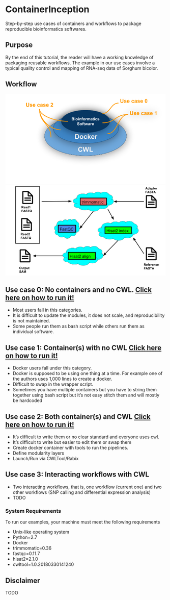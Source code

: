 # ContainerInception
Step-by-step use cases of containers and workflows to package reproducible bioinformatics softwares.

## Purpose
By the end of this tutorial, the reader will have a working knowledge of packaging reusable workflows. The example in our use cases involve a typical quality control and mapping of RNA-seq data of Sorghum bicolor. 

## Workflow
![alt text](generate_flowchart/flowChartImages/stackedPlatesChart.png)
![alt text](generate_flowchart/flowChartImages/MainFlowChart.png)

## Use case 0: No containers and no CWL. [Click here on how to run it!](use\_case\_0/README.md)
- Most users fall in this categories. 
- It is difficult to update the modules, it does not scale, and reproducibility is not maintained. 
- Some people run them as bash script while others run them as individual software.

## Use case 1: Container(s) with no CWL [Click here on how to run it!](use\_case\_1/README.md)
- Docker users fall under this category.
- Docker is supposed to be using one thing at a time. For example one of the authors uses 1,000 lines to create a docker. 
- Difficult to swap in the wrapper script.
- Sometimes you have multiple containers but you have to string them together using bash script but it’s not easy stitch them and will mostly be hardcoded

## Use case 2: Both container(s) and CWL [Click here on how to run it!](use\_case\_2/README.md)
- It’s difficult to write them or no clear standard and everyone uses cwl. 
- It’s difficult to write but easier to edit them or swap them 
- Create docker container with tools to run the pipelines.
- Define modularity layers
- Launch/Run via CWLTool/Rabix

## Use case 3: Interacting workflows with CWL 
- Two interacting workflows, that is, one workflow (current one) and two other workflows (SNP calling and differential expression analysis)
- TODO

### System Requirements
To run our examples, your machine must meet the following requirements
- Unix-like operating system
- Python=2.7
- Docker
- trimmomatic=0.36
- fastqc=0.11.7
- hisat2=2.1.0
- cwltool=1.0.20180330141240

## Disclaimer
TODO
